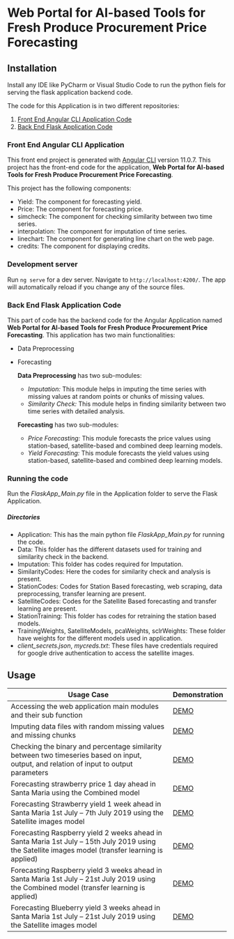 # Web Portal for AI-based Tools for Fresh Produce Procurement Price Forecasting

## Installation
Install any IDE like PyCharm or Visual Studio Code to run the python fiels for serving the 
flask application backend code.

The code for this Application is in two different repositories:
1. [Front End Angular CLI Application Code](https://github.com/Mohita21/VersatileFPApp)
2. [Back End Flask Application Code](https://github.com/Mohita21/Application_Backend)



### Front End Angular CLI Application
This front end project is generated with [Angular CLI](https://github.com/angular/angular-cli) version 11.0.7. This project has the front-end code for the application, **Web Portal for AI-based Tools for Fresh Produce Procurement Price Forecasting**.

This project has the following components:
- Yield: The component for forecasting yield.
- Price: The component for forecasting price.
- simcheck: The component for checking similarity between two time series.
- interpolation: The component for imputation of time series.
- linechart: The component for generating line chart on the web page.
- credits: The component for displaying credits.
### Development server
Run `ng serve` for a dev server. Navigate to `http://localhost:4200/`. The app will automatically reload if you change any of the source files.


### Back End Flask Application Code

This part of code has the backend code for the Angular Application named 
**Web Portal for AI-based Tools for Fresh Produce Procurement Price Forecasting**. This application has two main functionalities:
- Data Preprocessing
- Forecasting

    **Data Preprocessing** has two sub-modules:
    - *Imputation:* This module helps in imputing the time series with missing values at random points or chunks of missing values.
    - *Similarity Check:* This module helps in finding similarity between two time series with detailed analysis.
    
    **Forecasting** has two sub-modules:
    - *Price Forecasting:* This module forecasts the price values using station-based, satellite-based and combined deep learning models.
    - *Yield Forecasting:* This module forecasts the yield values using station-based, satellite-based and combined deep learning models.

  

### Running the code
Run the *FlaskApp_Main.py* file in the Application folder to serve the Flask Application.

##### Directories
- Application: This has the main python file *FlaskApp_Main.py* for running the code.
- Data: This folder has the different datasets used for training and similarity check in the backend.
- Imputation: This folder has codes required for Imputation.
- SimilarityCodes: Here the codes for similarity check and analysis is present.
- StationCodes: Codes for Station Based forecasting, web scraping, data preprocessing, transfer learning are present.
- SatelliteCodes: Codes for the Satellite Based forecasting and transfer learning are present.
- StationTraining: This folder has codes for retraining the station based models.
- TrainingWeights, SatelliteModels, pcaWeights, sclrWeights: These folder have weights for the different models used in application.
- *client_secrets.json*, *mycreds.txt*: These files have credentials required for google drive authentication to access the satellite images.


## Usage


Usage Case | Demonstration |
--- | --- | 
Accessing the web application main modules and their sub function | [DEMO](https://drive.google.com/file/d/1-qq7tB_gRA5vKEoJI1UaYQXC80P4fnnA/view?usp=sharing) | 
Imputing data files with random missing values and missing chunks | [DEMO](https://drive.google.com/file/d/1Wuf2P1eDXZap-0SHWL1T-ktGSOB_UAa4/view?usp=sharing) | 
Checking the binary and percentage similarity between two timeseries based on input, output, and relation of input to output parameters | [DEMO](https://drive.google.com/file/d/1jW792C7xWBWGZEW7px8OtpMiUUJAZaNq/view?usp=sharing) | 
Forecasting strawberry price 1 day ahead in Santa Maria using the Combined model | [DEMO](https://drive.google.com/file/d/1FT_z-0Xcl5FvRC9H5FMeJJhGnhCskTur/view?usp=sharing) | 
Forecasting Strawberry yield 1 week ahead in Santa Maria 1st July – 7th July 2019 using the Satellite images model | [DEMO](https://drive.google.com/file/d/14gK8pihbbIGbZwFNTUjRghPcpFp-Y7LO/view?usp=sharing) |
Forecasting Raspberry yield 2 weeks ahead in Santa Maria 1st July – 15th July 2019 using the Satellite images model (transfer learning is applied) | [DEMO](https://drive.google.com/file/d/1wAViRhblL9wrtIt1fm-DeDxVEUkkQhj_/view?usp=sharing) |
Forecasting Raspberry yield 3 weeks ahead in Santa Maria 1st July – 21st July 2019 using the Combined model (transfer learning is applied) | [DEMO](https://drive.google.com/file/d/1hAXYftOst2uNwX9Ga0gw3rpWtX7aQcCO/view?usp=sharing) |
Forecasting Blueberry yield 3 weeks ahead in Santa Maria 1st July – 21st July 2019 using the Satellite images model | [DEMO](https://drive.google.com/file/d/1pdedRBak-u3F1N1fPRfL8qfmaQ83j9Vq/view?usp=sharing) |
